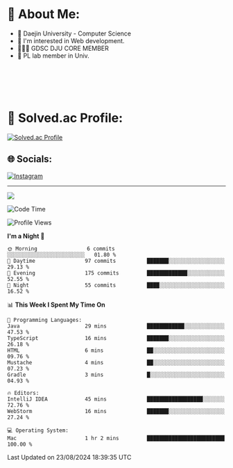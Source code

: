 # 💫 About Me:

<ul>
 <li> 🏫 Daejin University - Computer Science </li>
 <li> 👀 I'm interested in Web development.</li>
 <li> 🧑🏻‍💻 GDSC DJU CORE MEMBER </li>
 <li> 🧪 PL lab member in Univ. </li>
</ul>


<br><br>





<br>

# 💯 Solved.ac Profile: 
[![Solved.ac Profile](http://mazassumnida.wtf/api/v2/generate_badge?boj=jieunsse)](https://solved.ac/jieunsse/)
<br>


## 🌐 Socials:
[![Instagram](https://img.shields.io/badge/Instagram-%23E4405F.svg?logo=Instagram&logoColor=white)](https://instagram.com/jieunsse) 

---

[![](https://visitcount.itsvg.in/api?id=Jayden&label=Profile%20Views&color=3&icon=7&pretty=true)](https://visitcount.itsvg.in)


<!-- Proudly created with GPRM ( https://gprm.itsvg.in ) -->


<!--START_SECTION:waka-->
![Code Time](http://img.shields.io/badge/Code%20Time-489%20hrs%2052%20mins-blue)

![Profile Views](http://img.shields.io/badge/Profile%20Views-2-blue)

**I'm a Night 🦉** 

```text
🌞 Morning                6 commits           ░░░░░░░░░░░░░░░░░░░░░░░░░   01.80 % 
🌆 Daytime                97 commits          ███████░░░░░░░░░░░░░░░░░░   29.13 % 
🌃 Evening                175 commits         █████████████░░░░░░░░░░░░   52.55 % 
🌙 Night                  55 commits          ████░░░░░░░░░░░░░░░░░░░░░   16.52 % 
```


📊 **This Week I Spent My Time On** 

```text
💬 Programming Languages: 
Java                     29 mins             ████████████░░░░░░░░░░░░░   47.53 % 
TypeScript               16 mins             ███████░░░░░░░░░░░░░░░░░░   26.18 % 
HTML                     6 mins              ██░░░░░░░░░░░░░░░░░░░░░░░   09.76 % 
Mustache                 4 mins              ██░░░░░░░░░░░░░░░░░░░░░░░   07.23 % 
Gradle                   3 mins              █░░░░░░░░░░░░░░░░░░░░░░░░   04.93 % 

🔥 Editors: 
IntelliJ IDEA            45 mins             ██████████████████░░░░░░░   72.76 % 
WebStorm                 16 mins             ███████░░░░░░░░░░░░░░░░░░   27.24 % 

💻 Operating System: 
Mac                      1 hr 2 mins         █████████████████████████   100.00 % 
```


 Last Updated on 23/08/2024 18:39:35 UTC
<!--END_SECTION:waka-->
